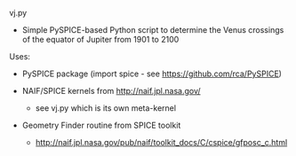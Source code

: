 vj.py

- Simple PySPICE-based Python script to determine the Venus crossings of the equator of Jupiter from 1901 to 2100

Uses:

- PySPICE package (import spice - see https://github.com/rca/PySPICE)

- NAIF/SPICE kernels from http://naif.jpl.nasa.gov/

  - see vj.py which is its own meta-kernel


- Geometry Finder routine from SPICE toolkit

  - http://naif.jpl.nasa.gov/pub/naif/toolkit_docs/C/cspice/gfposc_c.html
